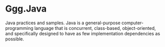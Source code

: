 # Ggg.Java
Java practices and samples. Java is a general-purpose computer-programming language that is concurrent, class-based, object-oriented, and specifically designed to have as few implementation dependencies as possible. 
